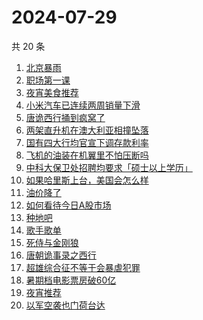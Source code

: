 # 2024-07-29

共 20 条

<!-- BEGIN -->
<!-- 最后更新时间 Mon Jul 29 2024 16:16:55 GMT+0800 (China Standard Time) -->

1. [北京暴雨](https://www.zhihu.com/search?q=北京暴雨)
1. [职场第一课](https://www.zhihu.com/search?q=职场第一课)
1. [夜宵美食推荐](https://www.zhihu.com/search?q=夜宵美食推荐)
1. [小米汽车已连续两周销量下滑](https://www.zhihu.com/search?q=小米汽车已连续两周销量下滑)
1. [唐诡西行捅到疯窝了](https://www.zhihu.com/search?q=唐诡西行捅到疯窝了)
1. [两架直升机在澳大利亚相撞坠落](https://www.zhihu.com/search?q=两架直升机在澳大利亚相撞坠落)
1. [国有四大行均官宣下调存款利率](https://www.zhihu.com/search?q=国有四大行均官宣下调存款利率)
1. [飞机的油装在机翼里不怕压断吗](https://www.zhihu.com/search?q=飞机的油装在机翼里不怕压断吗)
1. [中科大保卫处招聘均要求「硕士以上学历」](https://www.zhihu.com/search?q=中科大保卫处招聘均要求「硕士以上学历」)
1. [如果哈里斯上台，美国会怎么样](https://www.zhihu.com/search?q=如果哈里斯上台，美国会怎么样)
1. [油价降了](https://www.zhihu.com/search?q=油价降了)
1. [如何看待今日A股市场](https://www.zhihu.com/search?q=如何看待今日A股市场)
1. [种地吧](https://www.zhihu.com/search?q=种地吧)
1. [歌手歌单](https://www.zhihu.com/search?q=歌手歌单)
1. [死侍与金刚狼](https://www.zhihu.com/search?q=死侍与金刚狼)
1. [唐朝诡事录之西行](https://www.zhihu.com/search?q=唐朝诡事录之西行)
1. [超雄综合征不等于会暴虐犯罪](https://www.zhihu.com/search?q=超雄综合征不等于会暴虐犯罪)
1. [暑期档电影票房破60亿](https://www.zhihu.com/search?q=暑期档电影票房破60亿)
1. [夜宵推荐](https://www.zhihu.com/search?q=夜宵推荐)
1. [以军空袭也门荷台达](https://www.zhihu.com/search?q=以军空袭也门荷台达)

<!-- END -->

